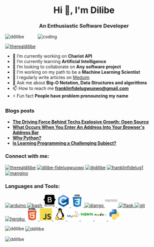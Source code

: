 <!-- [![MasterHead](https://media4.giphy.com/headers/omerismos/3gFzR5rNSEYu.gif)]() -->

<h1 align="center">Hi 👋, I'm Dilibe</h1>
<h3 align="center">An Enthusiastic Software Developer</h3>

<img align="right" alt="coding" width="400" src="https://media.giphy.com/media/qgQUggAC3Pfv687qPC/giphy.gif">

<p align="left"> <img src="https://komarev.com/ghpvc/?username=ddilibe&label=Profile%20views&color=0e75b6&style=flat" alt="ddilibe" /> </p>

<p align="left"> <a href="https://twitter.com/therealdilibe" target="blank"><img src="https://img.shields.io/twitter/follow/therealdilibe?logo=twitter&style=for-the-badge" alt="therealdilibe" /></a> </p>

- 🔭 I’m currently working on **Chariot API**
- 🌱 I’m currently learning **Artificial Intelligence**
- 👯 I’m looking to collaborate on **Any software project**
- 🌈 I'm working on my path to be a **Machine Learning Scientist**
- 📝 I regularly write articles on [Meduim](https://medium.com/@dilibe)
- 💬 Ask me about **Big-O Notation, Data Structures and algorithms**
- 📫 How to reach me **franklinfidelugwuowo@gmail.com**
- ⚡ Fun fact **People have problem pronouncing my name**

### Blogs posts
<!-- BLOG-POST-LIST:START -->
- [**The Driving Force Behind Techs Explosive Growth: Open Source**](https://medium.com/@dilibe/the-driving-force-behind-techs-explosive-growth-open-source-effa0fae1126)
- [**What Occurs When You Enter An Address Into Your Browser's Address Bar**](https://medium.com/@dilibe/what-occurs-when-you-enter-https-www-google-com-into-your-browser-869e4e56629d)
- [**Why Python?**](https://medium.com/@dilibe/why-python-6c2698711a5a)
- [**Is Learning Programming a Challenging Subject?**](https://medium.com/@dilibe/is-programming-for-the-weak-2d38b566c1ba)
<!-- BLOG-POST-LIST:END -->

<h3 align="left">Connect with me:</h3>
<p align="left">
<a href="https://twitter.com/therealdilibe" target="blank"><img align="center" src="https://raw.githubusercontent.com/rahuldkjain/github-profile-readme-generator/master/src/images/icons/Social/twitter.svg" alt="therealdilibe" height="30" width="40" /></a>
<a href="https://linkedin.com/in/dilibe-fidelugwuowo" target="blank"><img align="center" src="https://raw.githubusercontent.com/rahuldkjain/github-profile-readme-generator/master/src/images/icons/Social/linked-in-alt.svg" alt="dilibe-fidelugwuowo" height="30" width="40" /></a>
<a href="https://medium.com/@dilibe" target="blank"><img align="center" src="https://raw.githubusercontent.com/rahuldkjain/github-profile-readme-generator/master/src/images/icons/Social/medium.svg" alt="@dilibe" height="30" width="40" /></a>
<a href="https://www.hackerrank.com/franklinfidelug1" target="blank"><img align="center" src="https://raw.githubusercontent.com/rahuldkjain/github-profile-readme-generator/master/src/images/icons/Social/hackerrank.svg" alt="franklinfidelug1" height="30" width="40" /></a>
<a href="https://www.leetcode.com/mangino" target="blank"><img align="center" src="https://raw.githubusercontent.com/rahuldkjain/github-profile-readme-generator/master/src/images/icons/Social/leet-code.svg" alt="mangino" height="30" width="40" /></a>
</p>

<h3 align="left">Languages and Tools:</h3>
<p align="left"> <a href="https://www.arduino.cc/" target="_blank" rel="noreferrer"> <img src="https://cdn.worldvectorlogo.com/logos/arduino-1.svg" alt="arduino" width="40" height="40"/> </a> <a href="https://www.gnu.org/software/bash/" target="_blank" rel="noreferrer"> <img src="https://www.vectorlogo.zone/logos/gnu_bash/gnu_bash-icon.svg" alt="bash" width="40" height="40"/> </a> <a href="https://getbootstrap.com" target="_blank" rel="noreferrer"> <img src="https://raw.githubusercontent.com/devicons/devicon/master/icons/bootstrap/bootstrap-plain-wordmark.svg" alt="bootstrap" width="40" height="40"/> </a> <a href="https://www.cprogramming.com/" target="_blank" rel="noreferrer"> <img src="https://raw.githubusercontent.com/devicons/devicon/master/icons/c/c-original.svg" alt="c" width="40" height="40"/> </a> <a href="https://www.w3schools.com/css/" target="_blank" rel="noreferrer"> <img src="https://raw.githubusercontent.com/devicons/devicon/master/icons/css3/css3-original-wordmark.svg" alt="css3" width="40" height="40"/> </a> <a href="https://www.djangoproject.com/" target="_blank" rel="noreferrer"> <img src="https://cdn.worldvectorlogo.com/logos/django.svg" alt="django" width="40" height="40"/> </a> <a href="https://expressjs.com" target="_blank" rel="noreferrer"> <img src="https://raw.githubusercontent.com/devicons/devicon/master/icons/express/express-original-wordmark.svg" alt="express" width="40" height="40"/> </a> <a href="https://flask.palletsprojects.com/" target="_blank" rel="noreferrer"> <img src="https://www.vectorlogo.zone/logos/pocoo_flask/pocoo_flask-icon.svg" alt="flask" width="40" height="40"/> </a> <a href="https://git-scm.com/" target="_blank" rel="noreferrer"> <img src="https://www.vectorlogo.zone/logos/git-scm/git-scm-icon.svg" alt="git" width="40" height="40"/> </a> <a href="https://heroku.com" target="_blank" rel="noreferrer"> <img src="https://www.vectorlogo.zone/logos/heroku/heroku-icon.svg" alt="heroku" width="40" height="40"/> </a> <a href="https://www.w3.org/html/" target="_blank" rel="noreferrer"> <img src="https://raw.githubusercontent.com/devicons/devicon/master/icons/html5/html5-original-wordmark.svg" alt="html5" width="40" height="40"/> </a> <a href="https://developer.mozilla.org/en-US/docs/Web/JavaScript" target="_blank" rel="noreferrer"> <img src="https://raw.githubusercontent.com/devicons/devicon/master/icons/javascript/javascript-original.svg" alt="javascript" width="40" height="40"/> </a> <a href="https://www.linux.org/" target="_blank" rel="noreferrer"> <img src="https://raw.githubusercontent.com/devicons/devicon/master/icons/linux/linux-original.svg" alt="linux" width="40" height="40"/> </a> <a href="https://www.mysql.com/" target="_blank" rel="noreferrer"> <img src="https://raw.githubusercontent.com/devicons/devicon/master/icons/mysql/mysql-original-wordmark.svg" alt="mysql" width="40" height="40"/> </a> <a href="https://www.nginx.com" target="_blank" rel="noreferrer"> <img src="https://raw.githubusercontent.com/devicons/devicon/master/icons/nginx/nginx-original.svg" alt="nginx" width="40" height="40"/> </a> <a href="https://nodejs.org" target="_blank" rel="noreferrer"> <img src="https://raw.githubusercontent.com/devicons/devicon/master/icons/nodejs/nodejs-original-wordmark.svg" alt="nodejs" width="40" height="40"/> </a> <a href="https://www.python.org" target="_blank" rel="noreferrer"> <img src="https://raw.githubusercontent.com/devicons/devicon/master/icons/python/python-original.svg" alt="python" width="40" height="40"/> </a> </p>

<p><img align="left" src="https://github-readme-stats.vercel.app/api/top-langs?username=ddilibe&show_icons=true&locale=en&layout=compact" alt="ddilibe" /></p>

<p>&nbsp;<img align="center" src="https://github-readme-stats.vercel.app/api?username=ddilibe&show_icons=true&locale=en" alt="ddilibe" /></p>

<p><img align="center" src="https://github-readme-streak-stats.herokuapp.com/?user=ddilibe&" alt="ddilibe" /></p>


